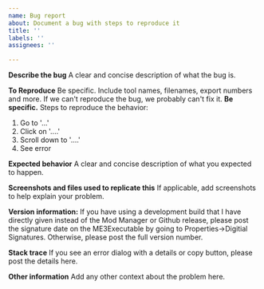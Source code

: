 ```yaml
---
name: Bug report
about: Document a bug with steps to reproduce it
title: ''
labels: ''
assignees: ''

---
```


**Describe the bug**
A clear and concise description of what the bug is.

**To Reproduce**
Be specific. Include tool names, filenames, export numbers and more. If we can't reproduce the bug, we probably can't fix it. **Be specific.**
Steps to reproduce the behavior:
1. Go to '...'
2. Click on '....'
3. Scroll down to '....'
4. See error

**Expected behavior**
A clear and concise description of what you expected to happen.

**Screenshots and files used to replicate this**
If applicable, add screenshots to help explain your problem.

**Version information:**
If you have using a development build that I have directly given instead of the Mod Manager or Github release, please post the signature date on the ME3Executable by going to Properties->Digitial Signatures. Otherwise, please post the full version number.

**Stack trace**
If you see an error dialog with a details or copy button, please post the details here. 

**Other information**
Add any other context about the problem here.
